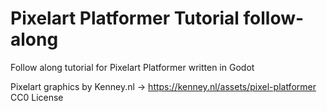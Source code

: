 # Pixelart Platformer Tutorial follow-along

Follow along tutorial for Pixelart Platformer written in Godot

Pixelart graphics by Kenney.nl -> https://kenney.nl/assets/pixel-platformer CC0 License